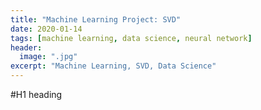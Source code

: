 ```yaml
---
title: "Machine Learning Project: SVD"
date: 2020-01-14
tags: [machine learning, data science, neural network]
header:
  image: ".jpg"
excerpt: "Machine Learning, SVD, Data Science"
---
```



#H1 heading
